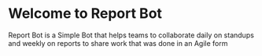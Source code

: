 Welcome to Report Bot
===================================

Report Bot is a Simple Bot that helps teams to collaborate daily on standups and weekly on reports to share work that was done in an Agile form